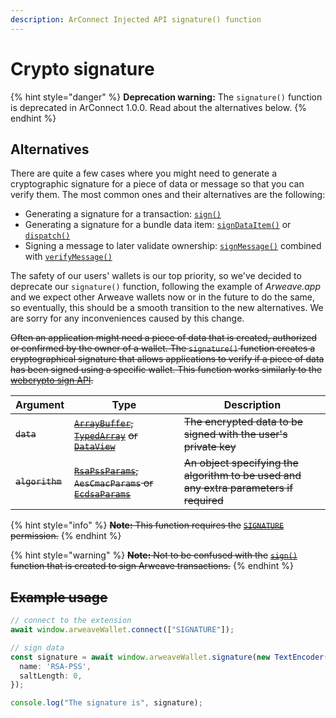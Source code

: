 ```yaml
---
description: ArConnect Injected API signature() function
---
```


# Crypto signature

{% hint style="danger" %}
**Deprecation warning:** The `signature()` function is deprecated in ArConnect 1.0.0. Read about the alternatives below.
{% endhint %}

## Alternatives

There are quite a few cases where you might need to generate a cryptographic signature for a piece of data or message so that you can verify them. The most common ones and their alternatives are the following:

* Generating a signature for a transaction: [`sign()`](sign.md)
* Generating a signature for a bundle data item: [`signDataItem()`](sign-dataitem.md) or [`dispatch()`](dispatch.md)
* Signing a message to later validate ownership: [`signMessage()`](sign-message.md) combined with [`verifyMessage()`](verify-message.md)

The safety of our users' wallets is our top priority, so we've decided to deprecate our `signature()` function, following the example of _Arweave.app_ and we expect other Arweave wallets now or in the future to do the same, so eventually, this should be a smooth transition to the new alternatives. We are sorry for any inconveniences caused by this change.

~~Often an application might need a piece of data that is created, authorized or confirmed by the owner of a wallet. The `signature()` function creates a cryptographical signature that allows applications to verify if a piece of data has been signed using a specific wallet. This function works similarly to the~~ [~~webcrypto sign API~~](https://developer.mozilla.org/en-US/docs/Web/API/SubtleCrypto/sign)~~.~~

| Argument        | Type                                                                                                                                                                                                                                                                                                                                                         | Description                                                                            |
| --------------- | ------------------------------------------------------------------------------------------------------------------------------------------------------------------------------------------------------------------------------------------------------------------------------------------------------------------------------------------------------------ | -------------------------------------------------------------------------------------- |
| ~~`data`~~      | [~~`ArrayBuffer`~~](https://developer.mozilla.org/en-US/docs/Web/JavaScript/Reference/Global\_Objects/ArrayBuffer)~~,~~ [~~`TypedArray`~~](https://developer.mozilla.org/en-US/docs/Web/JavaScript/Reference/Global\_Objects/TypedArray) ~~or~~ [~~`DataView`~~](https://developer.mozilla.org/en-US/docs/Web/JavaScript/Reference/Global\_Objects/DataView) | ~~The encrypted data to be signed with the user's private key~~                        |
| ~~`algorithm`~~ | [~~`RsaPssParams`~~](https://developer.mozilla.org/en-US/docs/Web/API/RsaPssParams)~~, `AesCmacParams` or~~ [~~`EcdsaParams`~~](https://developer.mozilla.org/en-US/docs/Web/API/EcdsaParams)                                                                                                                                                                | ~~An object specifying the algorithm to be used and any extra parameters if required~~ |

{% hint style="info" %}
~~**Note:** This function requires the~~ [~~`SIGNATURE`~~](connect.md#permissions) ~~permission.~~
{% endhint %}

{% hint style="warning" %}
~~**Note:** Not to be confused with the~~ [~~`sign()`~~](sign.md) ~~function that is created to sign Arweave transactions.~~
{% endhint %}

## ~~Example usage~~

```ts
// connect to the extension
await window.arweaveWallet.connect(["SIGNATURE"]);

// sign data
const signature = await window.arweaveWallet.signature(new TextEncoder().encode("Data to sign"), {
  name: 'RSA-PSS',
  saltLength: 0,
});

console.log("The signature is", signature);
```
